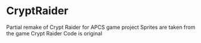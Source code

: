 # CryptRaider
Partial remake of Crypt Raider for APCS game project
Sprites are taken from the game Crypt Raider
Code is original
